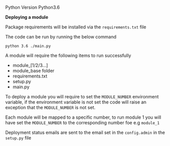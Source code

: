 Python Version Python3.6

**Deploying a module** 

Package requirements will be installed via the ```requirements.txt```  file

The code can be run by running the below command 

```python 3.6 ./main.py```

A module will require the following items to run successfully 

- module_[1/2/3...] 
- module_base folder 
- requirements.txt 
- setup.py
- main.py

To deploy a module you will require to set the `MODULE_NUMBER` environment 
variable, if the environment variable is not set the code will raise an
exception that the `MODULE_NUMBER` is not set.

Each module will be mapped to a specific number, to run module 1 you will have
set the `MODULE_NUMBER` to the corresponding number foe e.g `module_1`

Deployment status emails are sent to the email set in the `config.admin` 
in the `setup.py` file 